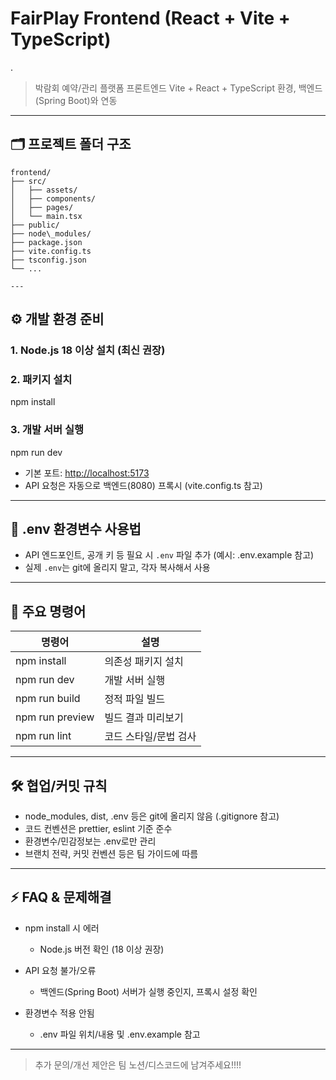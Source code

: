 # FairPlay Frontend (React + Vite + TypeScript)
.
> 박람회 예약/관리 플랫폼 프론트엔드
> Vite + React + TypeScript 환경, 백엔드(Spring Boot)와 연동

---

## 🗂️ 프로젝트 폴더 구조
```
frontend/
├── src/
│   ├── assets/
│   ├── components/
│   ├── pages/
│   └── main.tsx
├── public/
├── node\_modules/
├── package.json
├── vite.config.ts
├── tsconfig.json
└── ...

---

```

## ⚙️ 개발 환경 준비

### 1. Node.js 18 이상 설치 (최신 권장)

### 2. 패키지 설치

npm install

### 3. 개발 서버 실행

npm run dev

* 기본 포트: [http://localhost:5173](http://localhost:5173)
* API 요청은 자동으로 백엔드(8080) 프록시 (vite.config.ts 참고)

---

## 🌱 .env 환경변수 사용법

* API 엔드포인트, 공개 키 등 필요 시 `.env` 파일 추가 (예시: .env.example 참고)
* 실제 `.env`는 git에 올리지 말고, 각자 복사해서 사용

---

## 🚀 주요 명령어

| 명령어             | 설명           |
| --------------- | ------------ |
| npm install     | 의존성 패키지 설치   |
| npm run dev     | 개발 서버 실행     |
| npm run build   | 정적 파일 빌드     |
| npm run preview | 빌드 결과 미리보기   |
| npm run lint    | 코드 스타일/문법 검사 |

---

## 🛠️ 협업/커밋 규칙

* node\_modules, dist, .env 등은 git에 올리지 않음 (.gitignore 참고)
* 코드 컨벤션은 prettier, eslint 기준 준수
* 환경변수/민감정보는 .env로만 관리
* 브랜치 전략, 커밋 컨벤션 등은 팀 가이드에 따름

---

## ⚡️ FAQ & 문제해결

* npm install 시 에러

    * Node.js 버전 확인 (18 이상 권장)
* API 요청 불가/오류

    * 백엔드(Spring Boot) 서버가 실행 중인지, 프록시 설정 확인
* 환경변수 적용 안됨

    * .env 파일 위치/내용 및 .env.example 참고

---

> 추가 문의/개선 제안은 팀 노션/디스코드에 남겨주세요!!!!